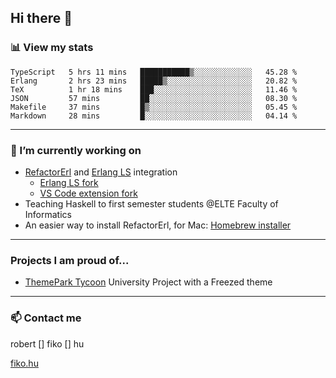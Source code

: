 ## Hi there 👋

### 📊 View my stats

<!--START_SECTION:waka-->

```text
TypeScript   5 hrs 11 mins   ███████████▒░░░░░░░░░░░░░   45.28 %
Erlang       2 hrs 23 mins   █████▒░░░░░░░░░░░░░░░░░░░   20.82 %
TeX          1 hr 18 mins    ███░░░░░░░░░░░░░░░░░░░░░░   11.46 %
JSON         57 mins         ██░░░░░░░░░░░░░░░░░░░░░░░   08.30 %
Makefile     37 mins         █▒░░░░░░░░░░░░░░░░░░░░░░░   05.45 %
Markdown     28 mins         █░░░░░░░░░░░░░░░░░░░░░░░░   04.14 %
```

<!--END_SECTION:waka-->


---

### 🔭 I’m currently working on
- [RefactorErl](https://plc.inf.elte.hu/erlang/) and [Erlang LS](https://erlang-ls.github.io) integration 
  - [Erlang LS fork](https://github.com/robertfiko/erlang_ls)
  - [VS Code extension fork](https://github.com/robertfiko/vscode)
- Teaching Haskell to first semester students @ELTE Faculty of Informatics
- An easier way to install RefactorErl, for Mac: [Homebrew installer](https://github.com/robertfiko/homebrew-referl-installer)

---
### Projects I am proud of...
- [ThemePark Tycoon](https://szofttech.inf.elte.hu/szofttech/public/csip-42) University Project with a Freezed theme
---


### 📫 Contact me
robert [] fiko [] hu

[fiko.hu](https://fiko.hu)


<!--
**robertfiko/robertfiko** is a ✨ _special_ ✨ repository because its `README.md` (this file) appears on your GitHub profile.

Here are some ideas to get you started:

- 🔭 I’m currently working on ...
- 🌱 I’m currently learning ...
- 👯 I’m looking to collaborate on ...
- 🤔 I’m looking for help with ...
- 💬 Ask me about ...
- 📫 How to reach me: ...
- 😄 Pronouns: ...
- ⚡ Fun fact: ...
-->
